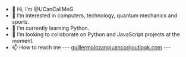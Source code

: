 - 👋 Hi, I’m @UCanCallMeG
- 👀 I’m interested in computers, technology, quantum mechanics and sports.
- 🌱 I’m currently learning Python.
- 💞️ I’m looking to collaborate on Python and JavaScript projects at the moment.
- 📫 How to reach me --- guillermolozanojuanco@outlook.com ---

<!---
UCanCallMeG/UCanCallMeG is a ✨ special ✨ repository because its `README.md` (this file) appears on your GitHub profile.
You can click the Preview link to take a look at your changes.
--->
